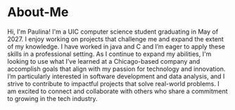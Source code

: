 # About-Me
Hi, I'm Paulina! I'm a UIC computer science student graduating in May of 2027. I enjoy working on projects that challenge me and expand the extent of my knowledge. I have worked in java and C and I’m eager to apply these skills in a professional setting. As I continue to expand my abilities, I'm looking to use what I’ve learned at a Chicago-based company and accomplish goals that align with my passion for technology and innovation. I’m particularly interested in software development and data analysis, and I strive to contribute to impactful projects that solve real-world problems. I am excited to connect and collaborate with others who share a commitment to growing in the tech industry.
